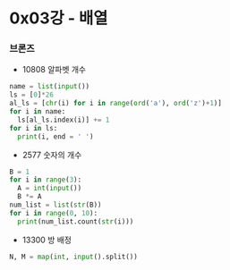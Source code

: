 # 0x03강 - 배열
### 브론즈
- 10808 알파벳 개수
```python
name = list(input())
ls = [0]*26
al_ls = [chr(i) for i in range(ord('a'), ord('z')+1)]
for i in name:
  ls[al_ls.index(i)] += 1
for i in ls:
  print(i, end = ' ')
```
- 2577 숫자의 개수
```python
B = 1
for i in range(3):
  A = int(input())
  B *= A
num_list = list(str(B))
for i in range(0, 10):
  print(num_list.count(str(i)))
```
- 13300 방 배정
```python
N, M = map(int, input().split())
```